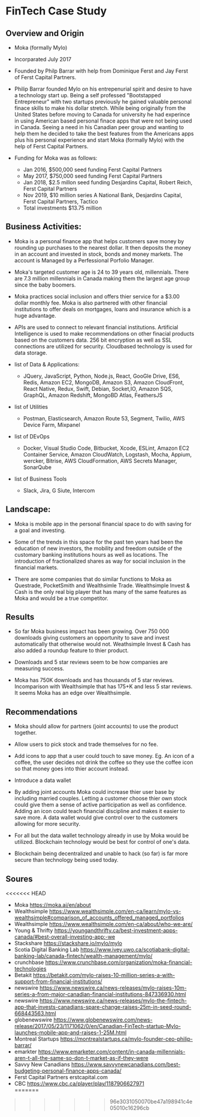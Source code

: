 # FinTech Case Study

## Overview and Origin

* Moka (formally Mylo)  

* Incorparated July 2017

* Founded by Philp Barrar with help from Dominique Ferst and Jay Ferst of Ferst Capital Partners. 

* Philip Barrar founded Mylo on his entrepenurial spirit and desire to have a technology start up.  Being a self professed "Bootstapped Entrepreneur" with two startups previously he gained valuable personal finace skills to make his dollar stretch. While being originally from the United States before moving to Canada for university he had experince in using American based personal finace apps that were not being used in Canada.  Seeing a need in his Canadian peer group and wanting to help them he decided to take the best features from the Americans apps plus his personal experience and start Moka (formally Mylo) with the help of Ferst Capital Partners.  
 
 * Funding for Moka was as follows:  
   * Jan 2016, $500,000 seed funding Ferst Capital Partners  
   * May 2017, $750,000 seed funding Ferst Capital Partners
   * Jan 2018, $2.5 millon seed funding Desjardins Capital, Robert Reich, Ferst Capital Partners 
   * Nov 2019, $10 million series A National Bank, Desjardins Capital, Ferst Capital Partners, Tactico 
   * Total investments $13.75 million  

## Business Activities:    

* Moka is a personal finance app that helps customers save money by rounding up purchases to the nearest dollar. It then deposits the money in an account and invested in stock, bonds and money markets. The account is Managed by a Perfessional Porfolio Manager.  

* Moka's targeted customer age is 24 to 39 years old, millennials. There are 7.3 million millennials in Canada making them the largest age group since the baby boomers.  

* Moka practices social inclusion and offers thier service for a $3.00 dollar monthly fee. Moka is also partnered with other financial institutions to offer deals on mortgages, loans and insurance which is a huge advantage.

* APIs are used to connect to relevant financial institutions. Artificial Intelligence is used to make recommendations on other finacial products based on the customers data. 256 bit encryption as well as SSL connections are utilized for security.  Cloudbased technology is used for data storage. 
* list of Data & Applications:  
   * JQuery, JavaScript, Python, Node.js, React, GooGle Drive, ES6, Redis, Amazon EC2, MongoDB, Amazon S3, Amazon CloudFront, React Native, Redux, Swift, Debian, Socket,IO, Amazon SQS, GraphQL, Amazon Redshift, MongoBD Atlas, FeathersJS   

* list of Utilities
  * Postman, Elasticsearch, Amazon Route 53, Segment, Twilio, AWS Device Farm, Mixpanel  

* list of DEvOps
  * Docker, Visual Studio Code, Bitbucket, Xcode, ESLint, Amazon EC2 Container Service, Amazon CloudWatch, Logstash, Mocha, Appium, wercker, Bitrise, AWS CloudFormation, AWS Secrets Manager, SonarQube  

* list of Business Tools
  * Slack, Jira, G Siute, Intercom  

## Landscape:  

* Moka is mobile app in the personal financial space to do with saving for a goal and investing. 

* Some of the trends in this space for the past ten years had been the education of new investors, the mobility and freedom outside of the customary banking institutions hours as well as locations. The introduction of fractionalized shares as way for social inclusion in the financial markets.  

* There are some companies that do similar functions to Moka as Questrade, PocketSmith and Wealthsimle Trade. Wealthsimple Invest & Cash is the only real big player that has many of the same features as Moka and would be a true competitor.

## Results  

* So far Moka business impact has been growing. Over 750 000 downloads giving customers an opportunity to save and invest automatically that otherwise would not. Weathsimple Invest & Cash has also added a roundup feature to thier product.

* Downloads and 5 star reviews seem to be how companies are measuring success.

* Moka has 750K downloads and has thousands of 5 star reviews. Incomparison with Wealthsimple that has 175+K and less 5 star reviews. It seems Moka has an edge over Wealthsimple.  

## Recommendations  

* Moka should allow for partners (joint accounts) to use the product together.

* Allow users to pick stock and trade themselves for no fee.

* Add icons to app that a user could touch to save money. Eg. An icon of a coffee, the user decides not drink the coffee so they use the coffee icon so that money goes into thier account instead.  

* Introduce a data wallet

* By adding joint accounts Moka could increase thier user base by including married couples. Letting a customer choose thier own stock could give them a sense of active participation as well as confidence.  Adding an icon could teach financial discipline and makes it easier to save more. A data wallet would give control over to the customers allowing for more security.  

* For all but the data wallet technology already in use by Moka would be utilized. Blockchain technology would be best for control of one's data.

* Blockchain being decentralized and unable to hack (so far) is far more secure than technology being used today.  

## Soures  

<<<<<<< HEAD
 * Moka https://moka.ai/en/about  
 * Wealthsimple https://www.wealthsimple.com/en-ca/learn/mylo-vs-wealthsimple#comparison_of_accounts_offered_managed_portfolios 
 * Wealthsimple https://www.wealthsimple.com/en-ca/about/who-we-are/ 
 * Young & Thrifty https://youngandthrifty.ca/best-investment-apps-canada/#best-overall-investing-app:-we 
 * Stackshare https://stackshare.io/mylo/mylo 
 * Scotia Digital Banking Lab https://www.ivey.uwo.ca/scotiabank-digital-banking-lab/canada-fintech/wealth-management/mylo/ 
 * crunchbase https://www.crunchbase.com/organization/moka-financial-technologies
 * Betakit https://betakit.com/mylo-raises-10-million-series-a-with-support-from-financial-institutions/ 
 * newswire https://www.newswire.ca/news-releases/mylo-raises-10m-series-a-from-major-canadian-financial-institutions-847336930.html 
 * newswire https://www.newswire.ca/news-releases/mylo-the-fintech-app-that-invests-canadians-spare-change-raises-25m-in-seed-round-668443563.html 
 * globenewswire https://www.globenewswire.com/news-release/2017/05/23/1171062/0/en/Canadian-FinTech-startup-Mylo-launches-mobile-app-and-raises-1-25M.html 
 * Montreal Startups https://montrealstartups.ca/mylo-founder-ceo-philip-barrar/ 
 * emarkter https://www.emarketer.com/content/in-canada-millennials-aren-t-all-the-same-so-don-t-market-as-if-they-were 
 * Savvy New Canadians https://www.savvynewcanadians.com/best-budgeting-personal-finance-apps-canada/ 
 * Ferst Capital Partners erstcapital.com 
 * CBC https://www.cbc.ca/player/play/1187906627971  
=======
>>>>>>> 96e3031050070be47a198941c4e05010c16296cb
